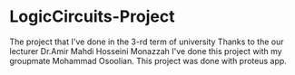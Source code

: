 # LogicCircuits-Project
The project that I've done in the 3-rd term of university Thanks to the our lecturer Dr.Amir Mahdi Hosseini Monazzah I've done this project with my groupmate Mohammad Osoolian.
This project was done with proteus app.
